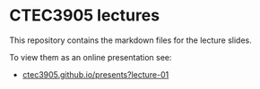 # CTEC3905 lectures

This repository contains the markdown files for the lecture slides.

To view them as an online presentation see:

- [ctec3905.github.io/presents?lecture-01](https://ctec3905.github.io/presents?lecture-01)
